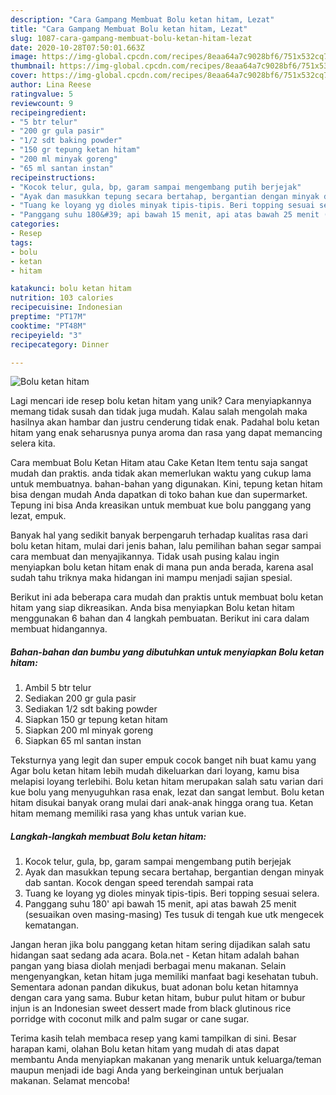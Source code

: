 ```yaml
---
description: "Cara Gampang Membuat Bolu ketan hitam, Lezat"
title: "Cara Gampang Membuat Bolu ketan hitam, Lezat"
slug: 1087-cara-gampang-membuat-bolu-ketan-hitam-lezat
date: 2020-10-28T07:50:01.663Z
image: https://img-global.cpcdn.com/recipes/8eaa64a7c9028bf6/751x532cq70/bolu-ketan-hitam-foto-resep-utama.jpg
thumbnail: https://img-global.cpcdn.com/recipes/8eaa64a7c9028bf6/751x532cq70/bolu-ketan-hitam-foto-resep-utama.jpg
cover: https://img-global.cpcdn.com/recipes/8eaa64a7c9028bf6/751x532cq70/bolu-ketan-hitam-foto-resep-utama.jpg
author: Lina Reese
ratingvalue: 5
reviewcount: 9
recipeingredient:
- "5 btr telur"
- "200 gr gula pasir"
- "1/2 sdt baking powder"
- "150 gr tepung ketan hitam"
- "200 ml minyak goreng"
- "65 ml santan instan"
recipeinstructions:
- "Kocok telur, gula, bp, garam sampai mengembang putih berjejak"
- "Ayak dan masukkan tepung secara bertahap, bergantian dengan minyak dab santan. Kocok dengan speed terendah sampai rata"
- "Tuang ke loyang yg dioles minyak tipis-tipis. Beri topping sesuai selera."
- "Panggang suhu 180&#39; api bawah 15 menit, api atas bawah 25 menit (sesuaikan oven masing-masing) Tes tusuk di tengah kue utk mengecek kematangan."
categories:
- Resep
tags:
- bolu
- ketan
- hitam

katakunci: bolu ketan hitam 
nutrition: 103 calories
recipecuisine: Indonesian
preptime: "PT17M"
cooktime: "PT48M"
recipeyield: "3"
recipecategory: Dinner

---
```



![Bolu ketan hitam](https://img-global.cpcdn.com/recipes/8eaa64a7c9028bf6/751x532cq70/bolu-ketan-hitam-foto-resep-utama.jpg)

Lagi mencari ide resep bolu ketan hitam yang unik? Cara menyiapkannya memang tidak susah dan tidak juga mudah. Kalau salah mengolah maka hasilnya akan hambar dan justru cenderung tidak enak. Padahal bolu ketan hitam yang enak seharusnya punya aroma dan rasa yang dapat memancing selera kita.

Cara membuat Bolu Ketan Hitam atau Cake Ketan Item tentu saja sangat mudah dan praktis. anda tidak akan memerlukan waktu yang cukup lama untuk membuatnya. bahan-bahan yang digunakan. Kini, tepung ketan hitam bisa dengan mudah Anda dapatkan di toko bahan kue dan supermarket. Tepung ini bisa Anda kreasikan untuk membuat kue bolu panggang yang lezat, empuk.

Banyak hal yang sedikit banyak berpengaruh terhadap kualitas rasa dari bolu ketan hitam, mulai dari jenis bahan, lalu pemilihan bahan segar sampai cara membuat dan menyajikannya. Tidak usah pusing kalau ingin menyiapkan bolu ketan hitam enak di mana pun anda berada, karena asal sudah tahu triknya maka hidangan ini mampu menjadi sajian spesial.


Berikut ini ada beberapa cara mudah dan praktis untuk membuat bolu ketan hitam yang siap dikreasikan. Anda bisa menyiapkan Bolu ketan hitam menggunakan 6 bahan dan 4 langkah pembuatan. Berikut ini cara dalam membuat hidangannya.

<!--inarticleads1-->

##### Bahan-bahan dan bumbu yang dibutuhkan untuk menyiapkan Bolu ketan hitam:

1. Ambil 5 btr telur
1. Sediakan 200 gr gula pasir
1. Sediakan 1/2 sdt baking powder
1. Siapkan 150 gr tepung ketan hitam
1. Siapkan 200 ml minyak goreng
1. Siapkan 65 ml santan instan


Teksturnya yang legit dan super empuk cocok banget nih buat kamu yang Agar bolu ketan hitam lebih mudah dikeluarkan dari loyang, kamu bisa melapisi loyang terlebihi. Bolu ketan hitam merupakan salah satu varian dari kue bolu yang menyuguhkan rasa enak, lezat dan sangat lembut. Bolu ketan hitam disukai banyak orang mulai dari anak-anak hingga orang tua. Ketan hitam memang memiliki rasa yang khas untuk varian kue. 

<!--inarticleads2-->

##### Langkah-langkah membuat Bolu ketan hitam:

1. Kocok telur, gula, bp, garam sampai mengembang putih berjejak
1. Ayak dan masukkan tepung secara bertahap, bergantian dengan minyak dab santan. Kocok dengan speed terendah sampai rata
1. Tuang ke loyang yg dioles minyak tipis-tipis. Beri topping sesuai selera.
1. Panggang suhu 180&#39; api bawah 15 menit, api atas bawah 25 menit (sesuaikan oven masing-masing) Tes tusuk di tengah kue utk mengecek kematangan.


Jangan heran jika bolu panggang ketan hitam sering dijadikan salah satu hidangan saat sedang ada acara. Bola.net - Ketan hitam adalah bahan pangan yang biasa diolah menjadi berbagai menu makanan. Selain mengenyangkan, ketan hitam juga memiliki manfaat bagi kesehatan tubuh. Sementara adonan pandan dikukus, buat adonan bolu ketan hitamnya dengan cara yang sama. Bubur ketan hitam, bubur pulut hitam or bubur injun is an Indonesian sweet dessert made from black glutinous rice porridge with coconut milk and palm sugar or cane sugar. 

Terima kasih telah membaca resep yang kami tampilkan di sini. Besar harapan kami, olahan Bolu ketan hitam yang mudah di atas dapat membantu Anda menyiapkan makanan yang menarik untuk keluarga/teman maupun menjadi ide bagi Anda yang berkeinginan untuk berjualan makanan. Selamat mencoba!
